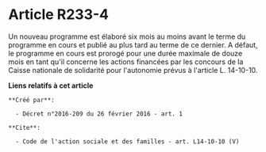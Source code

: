 # Article R233-4

Un nouveau programme est élaboré six mois au moins avant le terme du programme en cours et publié au plus tard au terme de ce
dernier. A défaut, le programme en cours est prorogé pour une durée maximale de douze mois en tant qu'il concerne les actions
financées par les concours de la Caisse nationale de solidarité pour l'autonomie prévus à l'article L. 14-10-10.

**Liens relatifs à cet article**

	**Créé par**:

	  - Décret n°2016-209 du 26 février 2016 - art. 1

	**Cite**:

	  - Code de l'action sociale et des familles - art. L14-10-10 (V)
